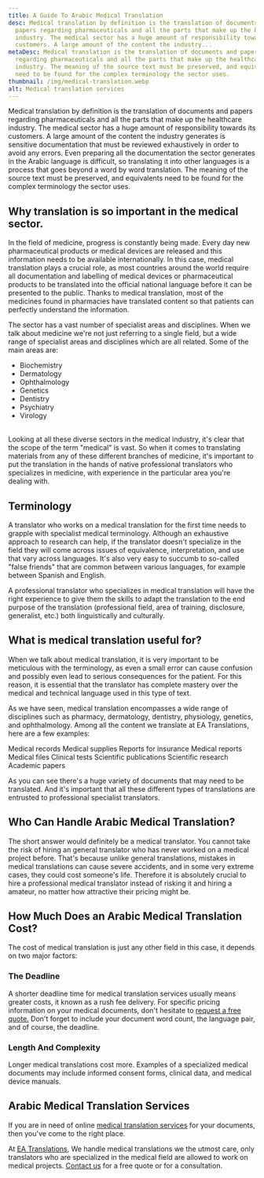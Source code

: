 ```yaml
---
title: A Guide To Arabic Medical Translation
desc: Medical translation by definition is the translation of documents and
  papers regarding pharmaceuticals and all the parts that make up the healthcare
  industry. The medical sector has a huge amount of responsibility towards its
  customers. A large amount of the content the industry...
metaDesc: Medical translation is the translation of documents and papers
  regarding pharmaceuticals and all the parts that make up the healthcare
  industry. The meaning of the source text must be preserved, and equivalents
  need to be found for the complex terminology the sector uses.
thumbnail: /img/medical-translation.webp
alt: Medical translation services
---
```

Medical translation by definition is the translation of documents and papers regarding pharmaceuticals and all the parts that make up the healthcare industry. The medical sector has a huge amount of responsibility towards its customers. A large amount of the content the industry generates is sensitive documentation that must be reviewed exhaustively in order to avoid any errors. Even preparing all the documentation the sector generates in the Arabic language is difficult, so translating it into other languages is a process that goes beyond a word by word translation. The meaning of the source text must be preserved, and equivalents need to be found for the complex terminology the sector uses.

## Why translation is so important in the medical sector.

In the field of medicine, progress is constantly being made. Every day new pharmaceutical products or medical devices are released and this information needs to be available internationally. In this case, medical translation plays a crucial role, as most countries around the world require all documentation and labelling of medical devices or pharmaceutical products to be translated into the official national language before it can be presented to the public. Thanks to medical translation, most of the medicines found in pharmacies have translated content so that patients can perfectly understand the information.

The sector has a vast number of specialist areas and disciplines. When we talk about medicine we're not just referring to a single field, but a wide range of specialist areas and disciplines which are all related. Some of the main areas are:

* Biochemistry
* Dermatology
* Ophthalmology
* Genetics
* Dentistry
* Psychiatry
* Virology

\
Looking at all these diverse sectors in the medical industry, it's clear that the scope of the term "medical" is vast. So when it comes to translating materials from any of these different branches of medicine, it's important to put the translation in the hands of native professional translators who specializes in medicine, with experience in the particular area you're dealing with.

## Terminology

A translator who works on a medical translation for the first time needs to grapple with specialist medical terminology. Although an exhaustive approach to research can help, if the translator doesn't specialize in the field they will come across issues of equivalence, interpretation, and use that vary across languages. It's also very easy to succumb to so-called "false friends" that are common between various languages, for example between Spanish and English.

A professional translator who specializes in medical translation will have the right experience to give them the skills to adapt the translation to the end purpose of the translation (professional field, area of training, disclosure, generalist, etc.) both linguistically and culturally.

## What is medical translation useful for?

When we talk about medical translation, it is very important to be meticulous with the terminology, as even a small error can cause confusion and possibly even lead to serious consequences for the patient. For this reason, it is essential that the translator has complete mastery over the medical and technical language used in this type of text.

As we have seen, medical translation encompasses a wide range of disciplines such as pharmacy, dermatology, dentistry, physiology, genetics, and ophthalmology. Among all the content we translate at EA Translations, here are a few examples: 

Medical records
Medical supplies
Reports for insurance
Medical reports
Medical files
Clinical tests
Scientific publications
Scientific research
Academic papers

As you can see there's a huge variety of documents that may need to be translated. And it's important that all these different types of translations are entrusted to professional specialist translators.

## Who Can Handle Arabic Medical Translation?

The short answer would definitely be a medical translator. You cannot take the risk of hiring an general translator who has never worked on a medical project before. That's because unlike general translations, mistakes in medical translations can cause severe accidents, and in some very extreme cases, they could cost someone's life. Therefore it is absolutely crucial to hire a professional medical translator instead of risking it and hiring a amateur, no matter how attractive their pricing might be.

## How Much Does an Arabic Medical Translation Cost?

The cost of medical translation is just any other field in this case, it depends on two major factors:

### The Deadline

A shorter deadline time for medical translation services usually means greater costs, it known as a rush fee delivery. For specific pricing information on your medical documents, don't hesitate to [request a free quote.](https://englisharabictranslations.com/#Contact) Don't forget to include your document word count, the language pair, and of course, the deadline.

### Length And Complexity

Longer medical translations cost more. Examples of a specialized medical documents may include informed consent forms, clinical data, and medical device manuals.

## Arabic Medical Translation Services

If you are in need of online [medical translation services](https://englisharabictranslations.com/medical-industry/) for your documents, then you've come to the right place.

At [EA Translations](https://englisharabictranslations.com/), We handle medical translations we the utmost care, only translators who are specialized in the medical field are allowed to work on medical projects. [Contact us](https://englisharabictranslations.com/#Contact) for a free quote or for a consultation.